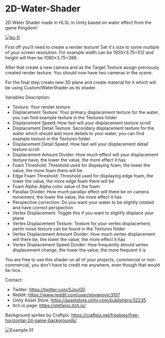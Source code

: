 # 2D-Water-Shader
 2D Water Shader made in HLSL in Unity based on water effect from the game Kingdom!
 
[![ko-fi](https://www.ko-fi.com/img/githubbutton_sm.svg)](https://ko-fi.com/X7X223BQX)
 
First off you'll need to create a render texture! Set it's size to some multiple of your screen resolution. For example width can be 1920×3.75=512 and height will then be 1080×3.75=288.

After that create a new camera and as the Target Texture assign previously created render texture. You should now have two cameras in the scene.

For the final step create new 3D plane and create material for it which will be using Custom/WaterShader as its shader.

Variables Description:
* Texture: Your render texture
* Displacement Texture: Your primary displacement texture for the water, you can find example texture in the Textures folder
* Displacement Speed: How fast will your displacement texture scroll
* Displacement Detail Texture: Secondary displacement texture for the water which should add more details to your water, you can find example texture in the Textures folder
* Displacement Detail Speed: How fast will your displacement detail texture scroll
* Displacement Amount Divider: How much effect will your displacement texture have, the lower the value, the more effect it has
* Foam Threshold: Threshold used for displaying foam, the lower the value, the more foam there will be
* Edge Foam Threshold: Threshold used for displaying edge foam, the lower the value, the more edge foam there will be
* Foam Alpha: Alpha color value of the foam
* Parallax Divider: How much parallax effect will there be on camera movement, the lower the value, the more effect it has
* Perspective correction: Do you want your water to be slightly rotated and have correct perspection
* Vertex Displacement: Toggle this if you want to slightly displace your plane
* Vertex Displacement Texture: Texture for your vertex displacement, perlin noise texture can be found in the Textures folder
* Vertex Displacement Amount Divider: How much vertex displacement will there be, the lower the value, the more effect it has
* Vertex Displacement Speed Divider: How frequently should vertex displacement change, the lower the value, the more frequent it is

You are free to use this shader on all of your projects, commercial or non-commercial, you don't have to credit me anywhere, even though that would be nice.

Contact:
* Twitter: https://twitter.com/SJovGD
* Reddit: https://www.reddit.com/user/sjovanovic3107
* Unity Asset Store: https://assetstore.unity.com/publishers/32235
* Itch.io page: https://stefanjo.itch.io/

Background sprites by Craftpix: https://craftpix.net/freebies/free-horizontal-2d-game-backgrounds/

![Example 01](https://i.imgur.com/trfCSmq.png?1)
